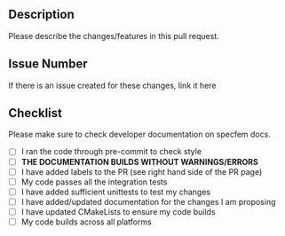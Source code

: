 ## Description

Please describe the changes/features in this pull request.

## Issue Number

If there is an issue created for these changes, link it here

## Checklist

Please make sure to check developer documentation on specfem docs.

- [ ] I ran the code through pre-commit to check style
- [ ] **THE DOCUMENTATION BUILDS WITHOUT WARNINGS/ERRORS**
- [ ] I have added labels to the PR (see right hand side of the PR page)
- [ ] My code passes all the integration tests
- [ ] I have added sufficient unittests to test my changes
- [ ] I have added/updated documentation for the changes I am proposing
- [ ] I have updated CMakeLists to ensure my code builds
- [ ] My code builds across all platforms

